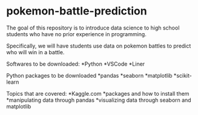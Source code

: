 # pokemon-battle-prediction
The goal of this repository is to introduce data science to high school students who have no prior experience in programming.

Specifically, we will have students use data on pokemon battles to predict who will win in a battle.

Softwares to be downloaded:
*Python
*VSCode
*Liner

Python packages to be downloaded
*pandas
*seaborn
*matplotlib
*scikit-learn

Topics that are covered:
*Kaggle.com
*packages and how to install them
*manipulating data through pandas
*visualizing data through seaborn and matplotlib